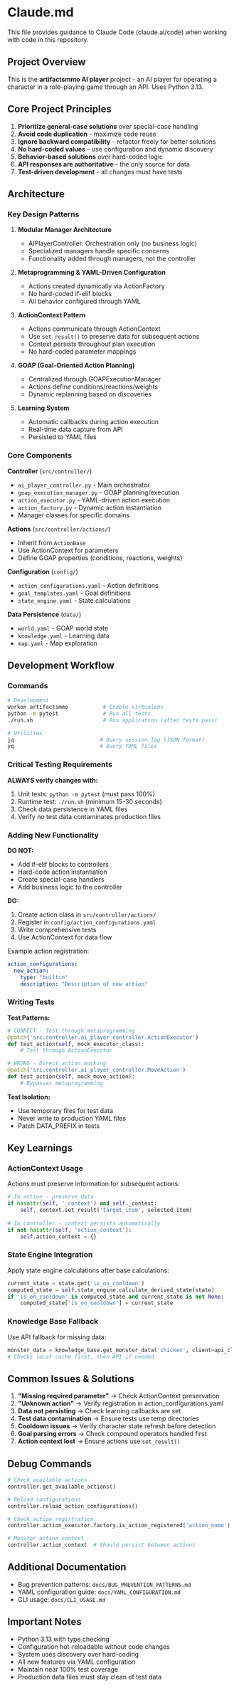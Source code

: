 # Claude.md

This file provides guidance to Claude Code (claude.ai/code) when working with code in this repository.

## Project Overview

This is the **artifactsmmo AI player** project - an AI player for operating a character in a role-playing game through an API. Uses Python 3.13.

## Core Project Principles

1. **Prioritize general-case solutions** over special-case handling
2. **Avoid code duplication** - maximize code reuse
3. **Ignore backward compatibility** - refactor freely for better solutions
4. **No hard-coded values** - use configuration and dynamic discovery
5. **Behavior-based solutions** over hard-coded logic
6. **API responses are authoritative** - the only source for data
7. **Test-driven development** - all changes must have tests

## Architecture

### Key Design Patterns

1. **Modular Manager Architecture**
   - AIPlayerController: Orchestration only (no business logic)
   - Specialized managers handle specific concerns
   - Functionality added through managers, not the controller

2. **Metaprogramming & YAML-Driven Configuration**
   - Actions created dynamically via ActionFactory
   - No hard-coded if-elif blocks
   - All behavior configured through YAML

3. **ActionContext Pattern**
   - Actions communicate through ActionContext
   - Use `set_result()` to preserve data for subsequent actions
   - Context persists throughout plan execution
   - No hard-coded parameter mappings

4. **GOAP (Goal-Oriented Action Planning)**
   - Centralized through GOAPExecutionManager
   - Actions define conditions/reactions/weights
   - Dynamic replanning based on discoveries

5. **Learning System**
   - Automatic callbacks during action execution
   - Real-time data capture from API
   - Persisted to YAML files

### Core Components

**Controller** (`src/controller/`)
- `ai_player_controller.py` - Main orchestrator
- `goap_execution_manager.py` - GOAP planning/execution
- `action_executor.py` - YAML-driven action execution
- `action_factory.py` - Dynamic action instantiation
- Manager classes for specific domains

**Actions** (`src/controller/actions/`)
- Inherit from `ActionBase`
- Use ActionContext for parameters
- Define GOAP properties (conditions, reactions, weights)

**Configuration** (`config/`)
- `action_configurations.yaml` - Action definitions
- `goal_templates.yaml` - Goal definitions
- `state_engine.yaml` - State calculations

**Data Persistence** (`data/`)
- `world.yaml` - GOAP world state
- `knowledge.yaml` - Learning data
- `map.yaml` - Map exploration

## Development Workflow

### Commands
```bash
# Development
workon artifactsmmo           # Enable virtualenv
python -m pytest              # Run all tests
./run.sh                      # Run application (after tests pass)

# Utilities
jq                           # Query session.log (JSON format)
yq                           # Query YAML files
```

### Critical Testing Requirements

**ALWAYS verify changes with:**
1. Unit tests: `python -m pytest` (must pass 100%)
2. Runtime test: `./run.sh` (minimum 15-30 seconds)
3. Check data persistence in YAML files
4. Verify no test data contaminates production files

### Adding New Functionality

**DO NOT:**
- Add if-elif blocks to controllers
- Hard-code action instantiation
- Create special-case handlers
- Add business logic to the controller

**DO:**
1. Create action class in `src/controller/actions/`
2. Register in `config/action_configurations.yaml`
3. Write comprehensive tests
4. Use ActionContext for data flow

Example action registration:
```yaml
action_configurations:
  new_action:
    type: "builtin"
    description: "Description of new action"
```

### Writing Tests

**Test Patterns:**
```python
# CORRECT - Test through metaprogramming
@patch('src.controller.ai_player_controller.ActionExecutor')
def test_action(self, mock_executor_class):
    # Test through ActionExecutor

# WRONG - Direct action mocking
@patch('src.controller.ai_player_controller.MoveAction')
def test_action(self, mock_move_action):
    # Bypasses metaprogramming
```

**Test Isolation:**
- Use temporary files for test data
- Never write to production YAML files
- Patch DATA_PREFIX in tests

## Key Learnings

### ActionContext Usage
Actions must preserve information for subsequent actions:
```python
# In action - preserve data
if hasattr(self, '_context') and self._context:
    self._context.set_result('target_item', selected_item)
    
# In controller - context persists automatically
if not hasattr(self, 'action_context'):
    self.action_context = {}
```

### State Engine Integration
Apply state engine calculations after base calculations:
```python
current_state = state.get('is_on_cooldown')
computed_state = self.state_engine.calculate_derived_state(state)
if 'is_on_cooldown' in computed_state and current_state is not None:
    computed_state['is_on_cooldown'] = current_state
```

### Knowledge Base Fallback
Use API fallback for missing data:
```python
monster_data = knowledge_base.get_monster_data('chicken', client=api_client)
# Checks local cache first, then API if needed
```

## Common Issues & Solutions

1. **"Missing required parameter"** → Check ActionContext preservation
2. **"Unknown action"** → Verify registration in action_configurations.yaml
3. **Data not persisting** → Check learning callbacks are set
4. **Test data contamination** → Ensure tests use temp directories
5. **Cooldown issues** → Verify character state refresh before detection
6. **Goal parsing errors** → Check compound operators handled first
7. **Action context lost** → Ensure actions use `set_result()`

## Debug Commands

```python
# Check available actions
controller.get_available_actions()

# Reload configurations
controller.reload_action_configurations()

# Check action registration
controller.action_executor.factory.is_action_registered('action_name')

# Monitor action context
controller.action_context  # Should persist between actions
```

## Additional Documentation

- Bug prevention patterns: `docs/BUG_PREVENTION_PATTERNS.md`
- YAML configuration guide: `docs/YAML_CONFIGURATION.md`
- CLI usage: `docs/CLI_USAGE.md`

## Important Notes

- Python 3.13 with type checking
- Configuration hot-reloadable without code changes
- System uses discovery over hard-coding
- All new features via YAML configuration
- Maintain near 100% test coverage
- Production data files must stay clean of test data

